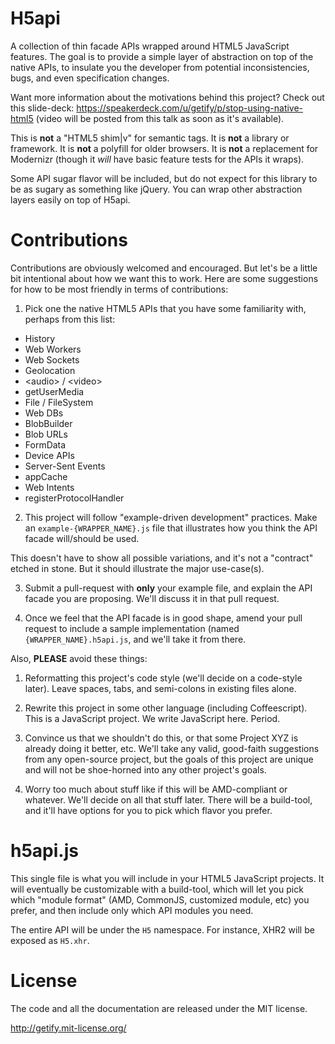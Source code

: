 H5api
=====

A collection of thin facade APIs wrapped around HTML5 JavaScript features. The goal is to provide a simple layer of abstraction on top of the native APIs, to insulate you the developer from potential inconsistencies, bugs, and even specification changes.

Want more information about the motivations behind this project? Check out this slide-deck: https://speakerdeck.com/u/getify/p/stop-using-native-html5 (video will be posted from this talk as soon as it's available).

This is **not** a "HTML5 shim|v" for semantic tags. It is **not** a library or framework. It is **not** a polyfill for older browsers. It is **not** a replacement for Modernizr (though it *will* have basic feature tests for the APIs it wraps).

Some API sugar flavor will be included, but do not expect for this library to be as sugary as something like jQuery. You can wrap other abstraction layers easily on top of H5api.


Contributions
=============
Contributions are obviously welcomed and encouraged. But let's be a little bit intentional about how we want this to work. Here are some suggestions for how to be most friendly in terms of contributions:

1. Pick one the native HTML5 APIs that you have some familiarity with, perhaps from this list:

  * History
  * Web Workers
  * Web Sockets
  * Geolocation
  * &lt;audio> / &lt;video>
  * getUserMedia
  * File / FileSystem
  * Web DBs
  * BlobBuilder
  * Blob URLs
  * FormData
  * Device APIs
  * Server-Sent Events
  * appCache
  * Web Intents
  * registerProtocolHandler

2. This project will follow "example-driven development" practices. Make an `example-{WRAPPER_NAME}.js` file that illustrates how you think the API facade will/should be used.

 This doesn't have to show all possible variations, and it's not a "contract" etched in stone. But it should illustrate the major use-case(s).

3. Submit a pull-request with **only** your example file, and explain the API facade you are proposing. We'll discuss it in that pull request.

4. Once we feel that the API facade is in good shape, amend your pull request to include a sample implementation (named `{WRAPPER_NAME}.h5api.js`, and we'll take it from there.


Also, **PLEASE** avoid these things:

1. Reformatting this project's code style (we'll decide on a code-style later). Leave spaces, tabs, and semi-colons in existing files alone.

2. Rewrite this project in some other language (including Coffeescript). This is a JavaScript project. We write JavaScript here. Period.

3. Convince us that we shouldn't do this, or that some Project XYZ is already doing it better, etc. We'll take any valid, good-faith suggestions from any open-source project, but the goals of this project are unique and will not be shoe-horned into any other project's goals.

4. Worry too much about stuff like if this will be AMD-compliant or whatever. We'll decide on all that stuff later. There will be a build-tool, and it'll have options for you to pick which flavor you prefer.


h5api.js
========

This single file is what you will include in your HTML5 JavaScript projects. It will eventually be customizable with a build-tool, which will let you pick which "module format" (AMD, CommonJS, customized module, etc) you prefer, and then include only which API modules you need.

The entire API will be under the `H5` namespace. For instance, XHR2 will be exposed as `H5.xhr`.


License
=======

The code and all the documentation are released under the MIT license.

http://getify.mit-license.org/